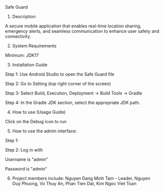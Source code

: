 Safe Guard

1. Description

A secure mobile application that enables real-time location sharing, emergency alerts, and seamless communication to enhance user safety and connectivity.

2. System Requirements

Minimum: JDK17

3. Installation Guide

Step 1: Use Android Studio to open the Safe Guard file

Step 2: Go to Setting (top right corner of the screen)

Step 3: Select Build, Execution, Deployment -> Build Tools -> Gradle

Step 4: In the Gradle JDK section, select the appropriate JDK path.

4. How to use (Usage Guide)

Click on the Debug icon to run

5. How to use the admin interface:

Step 1:

Step 2: Log in with

Username is "admin"

Password is "admin"

6. Project members include:
Nguyen Dang Minh Tam - Leader,
Nguyen Duy Phuong,
Vo Thuy An,
Phan Tien Dat,
Kim Ngoc Viet Toan

